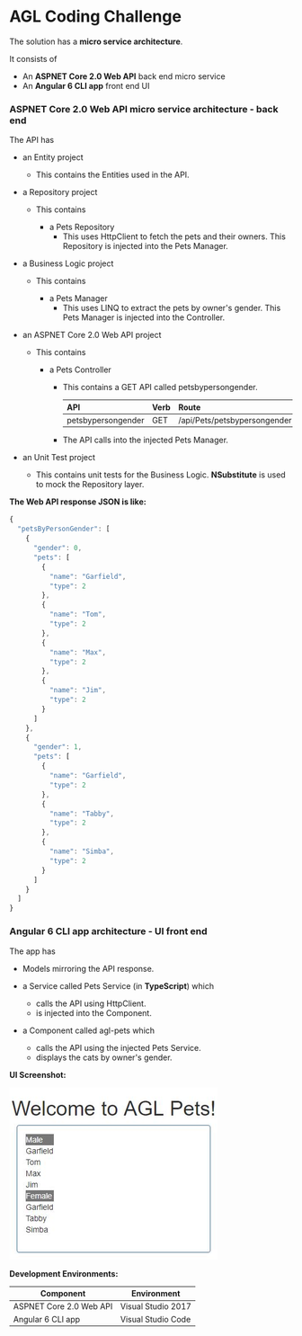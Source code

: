 # AGL Coding Challenge

The solution has a **micro service architecture**.

It consists of

*   An **ASPNET Core 2.0 Web API** back end micro service
*   An **Angular 6 CLI app** front end UI

### ASPNET Core 2.0 Web API micro service architecture - back end

The API has

*   an Entity project
    *   This contains the Entities used in the API.

*   a Repository project
    *   This contains
        
        *   a Pets Repository
            *   This uses HttpClient to fetch the pets and their owners. This Repository is injected into the Pets Manager.

*   a Business Logic project
    *   This contains
        
        *   a Pets Manager
            *   This uses LINQ to extract the pets by owner's gender. This Pets Manager is injected into the Controller.            

* an ASPNET Core 2.0 Web API project
    *   This contains
        
        *   a Pets Controller
            *   This contains a GET API called petsbypersongender.

                | API | Verb | Route | Sample Url |
                | ---------- | -------- | --------- | ----------- |
                | petsbypersongender | GET | /api/Pets/petsbypersongender | http://localhost:64875/api/Pets/petsbypersongender |

            *   The API calls into the injected Pets Manager.                

*   an Unit Test project
    *   This contains unit tests for the Business Logic. **NSubstitute** is used to mock the Repository layer.  

**The Web API response JSON is like:**

```javascript
{
  "petsByPersonGender": [
    {
      "gender": 0,
      "pets": [
        {
          "name": "Garfield",
          "type": 2
        },
        {
          "name": "Tom",
          "type": 2
        },
        {
          "name": "Max",
          "type": 2
        },
        {
          "name": "Jim",
          "type": 2
        }
      ]
    },
    {
      "gender": 1,
      "pets": [
        {
          "name": "Garfield",
          "type": 2
        },
        {
          "name": "Tabby",
          "type": 2
        },
        {
          "name": "Simba",
          "type": 2
        }
      ]
    }
  ]
}
```

### Angular 6 CLI app architecture - UI front end

The app has

*   Models mirroring the API response.    

*   a Service called Pets Service (in **TypeScript**) which
    
    *   calls the API using HttpClient.
    *   is injected into the Component.

*   a Component called agl-pets which

    *   calls the API using the injected Pets Service.
    *   displays the cats by owner's gender.  


**UI Screenshot:**

![Screenshot](https://github.com/VeritasSoftware/AGLCodingChallenge/blob/master/agl-web/Screenshot.JPG)


**Development Environments:**

| Component | Environment |
| ------- | ------ |
| ASPNET Core 2.0 Web API | Visual Studio 2017 |
| Angular 6 CLI app | Visual Studio Code |
